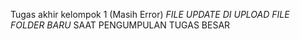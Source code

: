 Tugas akhir kelompok 1
(Masih Error) 
*FILE UPDATE DI UPLOAD FILE FOLDER BARU*
SAAT PENGUMPULAN TUGAS BESAR
